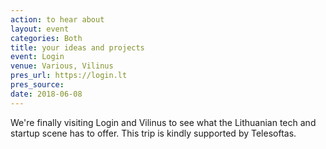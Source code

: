 ```yaml
---
action: to hear about
layout: event
categories: Both
title: your ideas and projects
event: Login
venue: Various, Vilinus
pres_url: https://login.lt
pres_source:
date: 2018-06-08
---
```


We're finally visiting Login and Vilinus to see what the Lithuanian tech and startup scene has to offer. This trip is kindly supported by Telesoftas.
